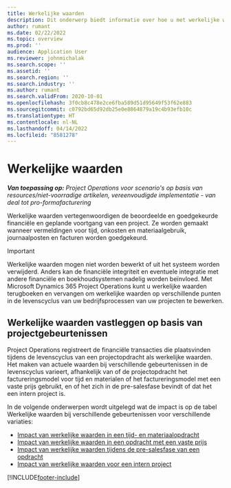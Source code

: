 ```yaml
---
title: Werkelijke waarden
description: Dit onderwerp biedt informatie over hoe u met werkelijke waarden kunt werken in Microsoft Dynamics 365 Project Operations.
author: rumant
ms.date: 02/22/2022
ms.topic: overview
ms.prod: ''
audience: Application User
ms.reviewer: johnmichalak
ms.search.scope: ''
ms.assetid: ''
ms.search.region: ''
ms.search.industry: ''
ms.author: rumant
ms.search.validFrom: 2020-10-01
ms.openlocfilehash: 3f0cb8c478e2ce6fba589d51d95649f53f62e883
ms.sourcegitcommit: c0792bd65d92db25e0e8864879a19c4b93efb10c
ms.translationtype: HT
ms.contentlocale: nl-NL
ms.lasthandoff: 04/14/2022
ms.locfileid: "8581278"
---
```

# <a name="actuals"></a>Werkelijke waarden

_**Van toepassing op:** Project Operations voor scenario's op basis van resources/niet-voorradige artikelen, vereenvoudigde implementatie - van deal tot pro-formafacturering_

Werkelijke waarden vertegenwoordigen de beoordeelde en goedgekeurde financiële en geplande voortgang van een project. Ze worden gemaakt wanneer vermeldingen voor tijd, onkosten en materiaalgebruik, journaalposten en facturen worden goedgekeurd.

> [!IMPORTANT]
> Werkelijke waarden mogen niet worden bewerkt of uit het systeem worden verwijderd. Anders kan de financiële integriteit en eventuele integratie met andere financiële en boekhoudsystemen nadelig worden beïnvloed. Met Microsoft Dynamics 365 Project Operations kunt u werkelijke waarden terugboeken en vervangen om werkelijke waarden op verschillende punten in de levenscyclus van uw bedrijfsprocessen van uw projecten te bewerken.

## <a name="recording-actuals-based-on-project-events"></a>Werkelijke waarden vastleggen op basis van projectgebeurtenissen

Project Operations registreert de financiële transacties die plaatsvinden tijdens de levenscyclus van een projectopdracht als werkelijke waarden. Het maken van actuele waarden bij verschillende gebeurtenissen in de levenscyclus varieert, afhankelijk van of de projectopdracht het factureringsmodel voor tijd en materialen of het factureringsmodel met een vaste prijs gebruikt, en of het zich in de pre-salesfase bevindt of dat het een intern project is.

In de volgende onderwerpen wordt uitgelegd wat de impact is op de tabel Werkelijke waarden bij verschillende gebeurtenissen voor verschillende variaties:

- [Impact van werkelijke waarden in een tijd- en materiaalopdracht](ActualsonTM.md)
- [Impact van werkelijke waarden in een opdracht met een vaste prijs](ActualonFP.md)
- [Impact van werkelijke waarden tijdens de pre-salesfase van een opdracht](ActualonPreSales.md)
- [Impact van werkelijke waarden voor een intern project](ActualonInternal.md)

[!INCLUDE[footer-include](../includes/footer-banner.md)]
